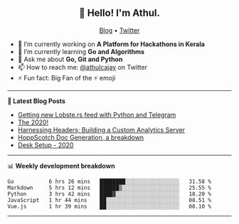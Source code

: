 <h2 align="center">👋 Hello! I'm Athul.</h2>
<p align="center">
  <a href="https://blog.athulcyriac.xyz">Blog</a> •
  <a href="https://twitter.com/athulcajay">Twitter</a>
</p>


- 🔭 I’m currently working on **A Platform for Hackathons in Kerala**
- 🌱 I’m currently learning **Go and Algorithms**
- 💬 Ask me about **Go, Git and Python**
- 📫 How to reach me: [@athulcajay](https://twitter.com/athulcajay) on Twitter
- ⚡ Fun fact: Big Fan of the :zap: emoji

-------

**📝 Latest Blog Posts**

<!-- BLOG-POST-LIST:START -->
- [Getting new Lobste.rs feed with Python and Telegram](https://blog.athulcyriac.xyz/lobsters_feed/)
- [The 2020!](https://blog.athulcyriac.xyz/2020/)
- [Harnessing Headers; Building a Custom Analytics Server](https://blog.athulcyriac.xyz/analytics_from_scratch/)
- [HoppScotch Doc Generation, a breakdown](https://blog.athulcyriac.xyz/hopp-gen/)
- [Desk Setup - 2020](https://blog.athulcyriac.xyz/desk-2020/)
<!-- BLOG-POST-LIST:END -->

-------

📊 **Weekly development breakdown**
<!--START_SECTION:waka-->
```text
Go           6 hrs 26 mins   ████████░░░░░░░░░░░░░░░░░   31.58 % 
Markdown     5 hrs 12 mins   ██████▒░░░░░░░░░░░░░░░░░░   25.55 % 
Python       3 hrs 42 mins   ████▓░░░░░░░░░░░░░░░░░░░░   18.20 % 
JavaScript   1 hr 44 mins    ██░░░░░░░░░░░░░░░░░░░░░░░   08.51 % 
Vue.js       1 hr 39 mins    ██░░░░░░░░░░░░░░░░░░░░░░░   08.10 % 
```
<!--END_SECTION:waka-->

-------

